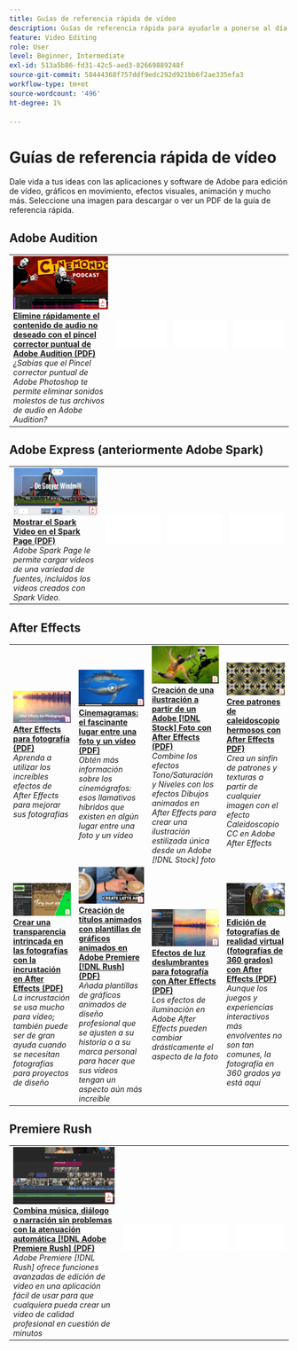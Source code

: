 ```yaml
---
title: Guías de referencia rápida de vídeo
description: Guías de referencia rápida para ayudarle a ponerse al día sobre los productos DVA de Adobe
feature: Video Editing
role: User
level: Beginner, Intermediate
exl-id: 513a5b86-fd31-42c5-aed3-82669889248f
source-git-commit: 58444368f757ddf9edc292d921bb6f2ae335efa3
workflow-type: tm+mt
source-wordcount: '496'
ht-degree: 1%

---
```


# Guías de referencia rápida de vídeo

Dale vida a tus ideas con las aplicaciones y software de Adobe para edición de vídeo, gráficos en movimiento, efectos visuales, animación y mucho más. Seleccione una imagen para descargar o ver un PDF de la guía de referencia rápida.

## Adobe Audition

<table>
<tr>
   <td>
      <a href="assets/QuicklyRemoveUnwantedAudioContentwiththeSpotHealingBrushinAdobeAudition.pdf" target="_blank">
         <img alt="Elimine rápidamente el contenido de audio no deseado con el pincel corrector puntual de Adobe Audition" src="assets/QuicklyRemoveUnwantedAudioContentwiththeSpotHealingBrushinAdobeAudition.jpg" />
      </a>
      <div>
      <a href="assets/QuicklyRemoveUnwantedAudioContentwiththeSpotHealingBrushinAdobeAudition.pdf" target="_blank"><strong>Elimine rápidamente el contenido de audio no deseado con el pincel corrector puntual de Adobe Audition (PDF)</strong></a>
      </div>
      <em>¿Sabías que el Pincel corrector puntual de Adobe Photoshop te permite eliminar sonidos molestos de tus archivos de audio en Adobe Audition?</em>
      <br>
  </td>
  <td>
    <img alt="Separador" src="../assets/Whitespacer.png" />
    <div>
    <br>
  </td>
  <td>
    <img alt="Separador" src="../assets/Whitespacer.png" />
    <div>
    <br>
  </td>
  <td>
    <img alt="Separador" src="../assets/Whitespacer.png" />
    <div>
    <br>
  </td>
</tr>
</table>

## Adobe Express (anteriormente Adobe Spark)

<table>
<tr>
<td>
   <a href="assets/ShowcaseyourSparkVideoinyourSparkPage.pdf" target="_blank">
      <img alt="Mostrar el Spark Video en el Spark Page" src="assets/ShowcaseyourSparkVideoinyourSparkPage.jpg" />
   </a>
    <div>
   <a href="assets/ShowcaseyourSparkVideoinyourSparkPage.pdf" target="_blank"><strong>Mostrar el Spark Video en el Spark Page (PDF)</strong></a>
    </div>
    <em>Adobe Spark Page le permite cargar vídeos de una variedad de fuentes, incluidos los vídeos creados con Spark Video.</em>
    <br>
  </td>
  <td>
    <img alt="Separador" src="../assets/Whitespacer.png" />
    <div>
    <br>
  </td>
  <td>
    <img alt="Separador" src="../assets/Whitespacer.png" />
    <div>
    <br>
  </td>
  <td>
    <img alt="Separador" src="../assets/Whitespacer.png" />
    <div>
    <br>
  </td>
</tr>
</table>

## After Effects

<table>
<tr>
 <td>
   <a href="assets/AfterEffectsforPhotography.pdf" target="_blank">
      <img alt="After Effects para fotografía" src="assets/AfterEffectsforPhotography.jpg" />
   </a>
    <div>
   <a href="assets/AfterEffectsforPhotography.pdf" target="_blank"><strong>After Effects para fotografía (PDF)</strong></a>
    </div>
    <em>Aprenda a utilizar los increíbles efectos de After Effects para mejorar sus fotografías</em>
    <br>
  </td>
  <td>
   <a href="assets/CinemagraphsTheMesmerizingPlaceBetweenaPhotoandaVideo.pdf" target="_blank">
      <img alt="Cine: el fascinante lugar entre una foto y un vídeo" src="assets/CinemagraphsTheMesmerizingPlaceBetweenaPhotoandaVideo.jpg" />
   </a>
    <div>
   <a href="assets/CinemagraphsTheMesmerizingPlaceBetweenaPhotoandaVideo.pdf" target="_blank"><strong>Cinemagramas: el fascinante lugar entre una foto y un vídeo (PDF)</strong></a>
    </div>
    <em>Obtén más información sobre los cinemógrafos: esos llamativos híbridos que existen en algún lugar entre una foto y un vídeo</em>
    <br>
  </td>
  <td>
   <a href="assets/CreateanIllustrationfromanAdobeStockPhotowithAfterEffects.pdf" target="_blank">
      <img alt="Creación de una ilustración a partir de un Adobe [!DNL Stock] Fotografía con After Effects" src="assets/CreateanIllustrationfromanAdobeStockPhotowithAfterEffects.jpg" />
   </a>
    <div>
   <a href="assets/CreateanIllustrationfromanAdobeStockPhotowithAfterEffects.pdf" target="_blank"><strong>Creación de una ilustración a partir de un Adobe [!DNL Stock] Foto con After Effects (PDF)</strong></a>
    </div>
    <em>Combine los efectos Tono/Saturación y Niveles con los efectos Dibujos animados en After Effects para crear una ilustración estilizada única desde un Adobe [!DNL Stock] foto</em>
    <br>
  </td>
   <td>
   <a href="assets/CreateBeautifulKaleidoscopePatternswithAfterEffects.pdf" target="_blank">
      <img alt="Crea bellos patrones de caleidoscopio con After Effects" src="assets/CreateBeautifulKaleidoscopePatternswithAfterEffects.jpg" />
   </a>
    <div>
   <a href="assets/CreateBeautifulKaleidoscopePatternswithAfterEffects.pdf" target="_blank"><strong>Cree patrones de caleidoscopio hermosos con After Effects PDF)</strong></a>
    </div>
    <em>Crea un sinfín de patrones y texturas a partir de cualquier imagen con el efecto Caleidoscopio CC en Adobe After Effects</em>
    <br>
  </td>
</tr>
<tr>
<td>
   <a href="assets/CreateIntricateTransparencyinyourPhotographswithKeyinginAfterEffects.pdf" target="_blank">
      <img alt="Cree una transparencia intrincada en sus fotografías con la incrustación en After Effects" src="assets/CreateIntricateTransparencyinyourPhotographswithKeyinginAfterEffects.jpg" />
   </a>
    <div>
   <a href="assets/CreateIntricateTransparencyinyourPhotographswithKeyinginAfterEffects.pdf" target="_blank"><strong>Crear una transparencia intrincada en las fotografías con la incrustación en After Effects (PDF)</strong></a>
    </div>
    <em>La incrustación se usa mucho para vídeo; también puede ser de gran ayuda cuando se necesitan fotografías para proyectos de diseño</em>
    <br>
  </td>
 <td>
   <a href="assets/CreateAnimatedTitlesUsingMotionGraphicsTemplatesinAdobePremiereRush.pdf" target="_blank">
      <img alt="Creación de títulos animados con plantillas de gráficos animados en Adobe Premiere [!DNL Rush]" src="assets/CreateAnimatedTitlesUsingMotionGraphicsTemplatesinAdobePremiereRush.jpg" />
   </a>
    <div>
   <a href="assets/CreateAnimatedTitlesUsingMotionGraphicsTemplatesinAdobePremiereRush.pdf" target="_blank"><strong>Creación de títulos animados con plantillas de gráficos animados en Adobe Premiere [!DNL Rush] (PDF)</strong></a>
    </div>
    <em>Añada plantillas de gráficos animados de diseño profesional que se ajusten a su historia o a su marca personal para hacer que sus vídeos tengan un aspecto aún más increíble</em>
    <br>
  </td>
  <td>
      <a href="assets/DazzlingLightEffectsforPhotographywithAfterEffects.pdf" target="_blank">
         <img alt="Efectos de luz deslumbrantes para fotografías con After Effects" src="assets/DazzlingLightEffectsforPhotographywithAfterEffects.jpg" />
      </a>
      <div>
      <a href="assets/DazzlingLightEffectsforPhotographywithAfterEffects.pdf" target="_blank"><strong>Efectos de luz deslumbrantes para fotografía con After Effects (PDF)</strong></a>
      </div>
      <em>Los efectos de iluminación en Adobe After Effects pueden cambiar drásticamente el aspecto de la foto</em>
      <br>
  </td>
  <td>
      <a href="assets/EditingVRPhotography360photoswithAfterEffects.pdf" target="_blank">
         <img alt="Edición de fotografías de realidad virtual (fotos de 360 grados) con After Effects" src="assets/EditingVRPhotography360photoswithAfterEffects.jpg" />
      </a>
      <div>
      <a href="assets/EditingVRPhotography360photoswithAfterEffects.pdf" target="_blank"><strong>Edición de fotografías de realidad virtual (fotografías de 360 grados) con After Effects (PDF)</strong></a>
      </div>
      <em>Aunque los juegos y experiencias interactivos más envolventes no son tan comunes, la fotografía en 360 grados ya está aquí</em>
      <br>
  </td>
</tr>
</table>

## Premiere Rush

<table>
<tr>
   <td>
      <a href="assets/SmoothlyCombineMusicandDialogueorNarrationwithAutoduckinginAdobePremiereRush.pdf" target="_blank">
         <img alt="Combinación fluida de música, diálogo o narración con atenuación automática en Adobe Premiere [!DNL Rush]" src="assets/SmoothlyCombineMusicandDialogueorNarrationwithAutoduckinginAdobePremiereRush.jpg" />
      </a>
      <div>
      <a href="assets/SmoothlyCombineMusicandDialogueorNarrationwithAutoduckinginAdobePremiereRush.pdf" target="_blank"><strong>Combina música, diálogo o narración sin problemas con la atenuación automática [!DNL Adobe Premiere Rush] (PDF)</strong></a>
      </div>
      <em>Adobe Premiere [!DNL Rush] ofrece funciones avanzadas de edición de vídeo en una aplicación fácil de usar para que cualquiera pueda crear un vídeo de calidad profesional en cuestión de minutos</em>
      <br>
  </td>
  <td>
    <img alt="Separador" src="../assets/Whitespacer.png" />
    <div>
    <br>
  </td>
  <td>
    <img alt="Separador" src="../assets/Whitespacer.png" />
    <div>
    <br>
  </td>
  <td>
    <img alt="Separador" src="../assets/Whitespacer.png" />
    <div>
    <br>
  </td>
</tr>
</table>
